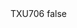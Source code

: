 <?xml version="1.0" encoding="UTF-8"?>
<CustomMetadata xmlns="http://soap.sforce.com/2006/04/metadata">
    <label>TXU706</label>
    <protected>false</protected>
</CustomMetadata>
